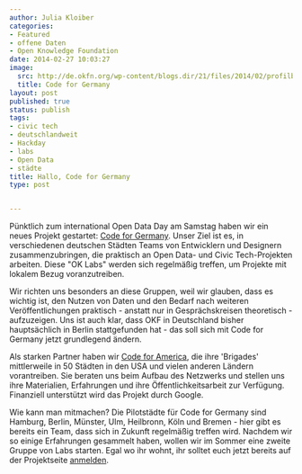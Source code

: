 ```yaml
---
author: Julia Kloiber
categories:
- Featured
- offene Daten
- Open Knowledge Foundation
date: 2014-02-27 10:03:27
image:
  src: http://de.okfn.org/wp-content/blogs.dir/21/files/2014/02/profilbild.png
  title: Code for Germany
layout: post
published: true
status: publish
tags:
- civic tech
- deutschlandweit
- Hackday
- labs
- Open Data
- städte
title: Hallo, Code for Germany
type: post


---
```


  
Pünktlich zum international Open Data Day am Samstag haben wir ein neues Projekt gestartet: [Code for Germany](http://codefor.de/%20). Unser Ziel ist es, in verschiedenen deutschen Städten Teams von Entwicklern und Designern zusammenzubringen, die praktisch an Open Data- und Civic Tech-Projekten arbeiten. Diese "OK Labs" werden sich regelmäßig treffen, um Projekte mit lokalem Bezug voranzutreiben.

Wir richten uns besonders an diese Gruppen, weil wir glauben, dass es wichtig ist, den Nutzen von Daten und den Bedarf nach weiteren Veröffentlichungen praktisch - anstatt nur in Gesprächskreisen theoretisch - aufzuzeigen. Uns ist auch klar, dass OKF in Deutschland bisher hauptsächlich in Berlin stattgefunden hat - das soll sich mit Code for Germany jetzt grundlegend ändern.

Als starken Partner haben wir [Code for America](http://www.codeforamerica.org/), die ihre 'Brigades' mittlerweile in 50 Städten in den USA und vielen anderen Ländern vorantreiben. Sie beraten uns beim Aufbau des Netzwerks und stellen uns ihre Materialien, Erfahrungen und ihre Öffentlichkeitsarbeit zur Verfügung. Finanziell unterstützt wird das Projekt durch Google.

Wie kann man mitmachen? Die Pilotstädte für Code for Germany sind Hamburg, Berlin, Münster, Ulm, Heilbronn, Köln und Bremen - hier gibt es bereits ein Team, dass sich in Zukunft regelmäßig treffen wird. Nachdem wir so einige Erfahrungen gesammelt haben, wollen wir im Sommer eine zweite Gruppe von Labs starten. Egal wo ihr wohnt, ihr solltet euch jetzt bereits auf der Projektseite [anmelden](http://codefor.de).